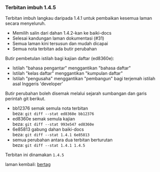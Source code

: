 ---
---

### Terbitan imbuh 1.4.5

Terbitan imbuh langkau daripada 1.4.1 untuk pembaikan
kesemua laman secara menyeluruh.

- Memilih salin dari dahan 1.4.2-kan ke baiki-docs
- Selesai kandungan laman dokumentasi (#31)
- Semua laman kini tersusun dan mudah dicapai
- Semua nota terbitan ada butir perubahan

Butir pembetulan istilah bagi kajian daftar (ed8360e):

- Istilah "bahasa pengantar" menggantikan "bahasa daftar"
- Istilah "kelas daftar" menggantikan "kumpulan daftar"
- Istilah "pengusaha" menggantikan "pembangun" bagi terjemah
istilah asal Inggeris 'developer'

Butir perubahan boleh disemak melalui sejarah sumbangan
dan garis perintah git berikut.

- bb12376 semak semula nota terbitan  
beza: `git diff --stat ed8360e bb12376`
- ed8360e semak semula kajian  
beza: `git diff --stat 993e547 ed8360e`
- 6e85813 gabung dahan baiki-docs  
beza: `git diff --stat 1.4.1 6e85813`
- semua perubahan antara dua terbitan berturutan  
beza: `git diff --stat 1.4.1 1.4.5`

Terbitan ini dinamakan `1.4.5`

laman kembali: [bertag][0]

  [0]: ../bertag.md
